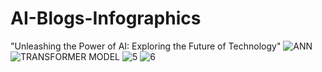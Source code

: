 # AI-Blogs-Infographics
"Unleashing the Power of AI: Exploring the Future of Technology"
![ANN](https://github.com/Smtkmr102/AI-Blogs-Infographics/assets/110372120/5d506d82-e81a-40ad-a1ec-c50b35079e52)
![TRANSFORMER MODEL](https://github.com/Smtkmr102/AI-Blogs-Infographics/assets/110372120/e2d282fb-bfec-4b4d-9e03-e53e1c5dbf3d)
![5](https://github.com/Smtkmr102/AI-Blogs-Infographics/assets/110372120/475ec58f-5b6f-4f80-847a-12fbac9d49ad)
![6](https://github.com/Smtkmr102/AI-Blogs-Infographics/assets/110372120/f3fd90ee-9f90-42d4-bf08-3f2c414c2c6a)
